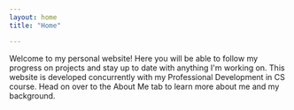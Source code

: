 ```yaml
---
layout: home
title: "Home"

---
```


Welcome to my personal website! Here you will be able to follow my progress on projects and stay up to date with anything I'm working on. This website is developed concurrently with my Professional Development in CS course. Head on over to the About Me tab to learn more about me and my background. 
